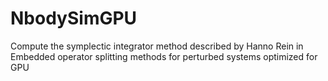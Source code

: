 # NbodySimGPU
Compute the symplectic integrator method described by Hanno Rein in Embedded operator splitting methods for perturbed systems optimized for GPU
